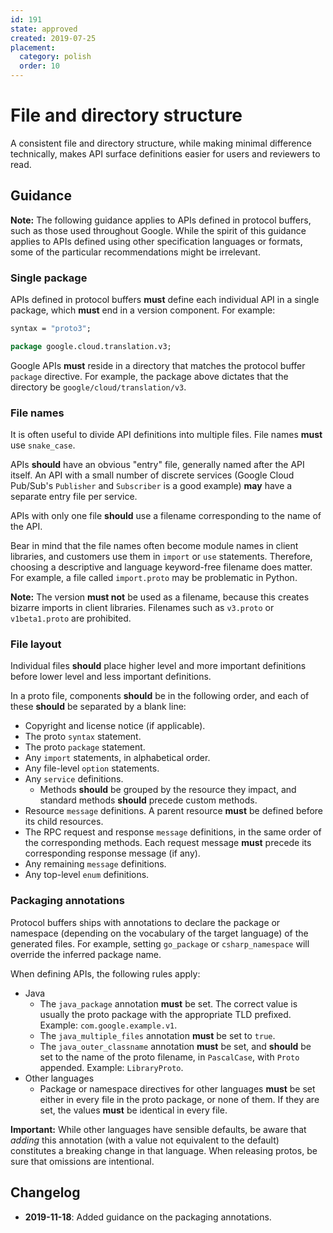 ```yaml
---
id: 191
state: approved
created: 2019-07-25
placement:
  category: polish
  order: 10
---
```


# File and directory structure

A consistent file and directory structure, while making minimal difference
technically, makes API surface definitions easier for users and reviewers to
read.

## Guidance

**Note:** The following guidance applies to APIs defined in protocol buffers,
such as those used throughout Google. While the spirit of this guidance applies
to APIs defined using other specification languages or formats, some of the
particular recommendations might be irrelevant.

### Single package

APIs defined in protocol buffers **must** define each individual API in a
single package, which **must** end in a version component. For example:

```proto
syntax = "proto3";

package google.cloud.translation.v3;
```

Google APIs **must** reside in a directory that matches the protocol buffer
`package` directive. For example, the package above dictates that the directory
be `google/cloud/translation/v3`.

### File names

It is often useful to divide API definitions into multiple files. File names
**must** use `snake_case`.

APIs **should** have an obvious "entry" file, generally named after the API
itself. An API with a small number of discrete services (Google Cloud Pub/Sub's
`Publisher` and `Subscriber` is a good example) **may** have a separate entry
file per service.

APIs with only one file **should** use a filename corresponding to the name of
the API.

Bear in mind that the file names often become module names in client libraries,
and customers use them in `import` or `use` statements. Therefore, choosing a
descriptive and language keyword-free filename does matter. For example, a file
called `import.proto` may be problematic in Python.

**Note:** The version **must not** be used as a filename, because this creates
bizarre imports in client libraries. Filenames such as `v3.proto` or
`v1beta1.proto` are prohibited.

### File layout

Individual files **should** place higher level and more important definitions
before lower level and less important definitions.

In a proto file, components **should** be in the following order, and each of
these **should** be separated by a blank line:

- Copyright and license notice (if applicable).
- The proto `syntax` statement.
- The proto `package` statement.
- Any `import` statements, in alphabetical order.
- Any file-level `option` statements.
- Any `service` definitions.
  - Methods **should** be grouped by the resource they impact, and standard
    methods **should** precede custom methods.
- Resource `message` definitions. A parent resource **must** be defined before
  its child resources.
- The RPC request and response `message` definitions, in the same order of the
  corresponding methods. Each request message **must** precede its
  corresponding response message (if any).
- Any remaining `message` definitions.
- Any top-level `enum` definitions.

### Packaging annotations

Protocol buffers ships with annotations to declare the package or namespace
(depending on the vocabulary of the target language) of the generated files.
For example, setting `go_package` or `csharp_namespace` will override the
inferred package name.

When defining APIs, the following rules apply:

- Java
  - The `java_package` annotation **must** be set. The correct value is usually
    the proto package with the appropriate TLD prefixed. Example:
    `com.google.example.v1`.
  - The `java_multiple_files` annotation **must** be set to `true`.
  - The `java_outer_classname` annotation **must** be set, and **should** be
    set to the name of the proto filename, in `PascalCase`, with `Proto`
    appended. Example: `LibraryProto`.
- Other languages
  - Package or namespace directives for other languages **must** be set either
    in every file in the proto package, or none of them. If they are set, the
    values **must** be identical in every file.

**Important:** While other languages have sensible defaults, be aware that
_adding_ this annotation (with a value not equivalent to the default)
constitutes a breaking change in that language. When releasing protos, be sure
that omissions are intentional.

## Changelog

- **2019-11-18**: Added guidance on the packaging annotations.
